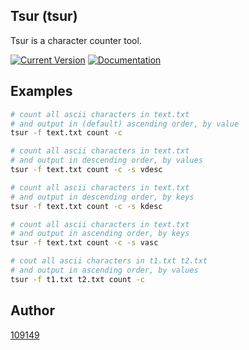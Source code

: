 Tsur (tsur)
------------
Tsur is a character counter tool.

[![Current Version](http://meritbadge.herokuapp.com/tsur)](https://crates.io/crates/tsur) [![Documentation](https://docs.rs/tsur/badge.svg)][docs]

[docs]: https://docs.rs/tsur/

## Examples

```bash
# count all ascii characters in text.txt
# and output in (default) ascending order, by value
tsur -f text.txt count -c

# count all ascii characters in text.txt
# and output in descending order, by values
tsur -f text.txt count -c -s vdesc

# count all ascii characters in text.txt
# and output in descending order, by keys
tsur -f text.txt count -c -s kdesc

# count all ascii characters in text.txt
# and output in ascending order, by keys
tsur -f text.txt count -c -s vasc

# cout all ascii characters in t1.txt t2.txt
# and output in ascending order, by values
tsur -f t1.txt t2.txt count -c
```

## Author
[109149](https://github.com/109149)
